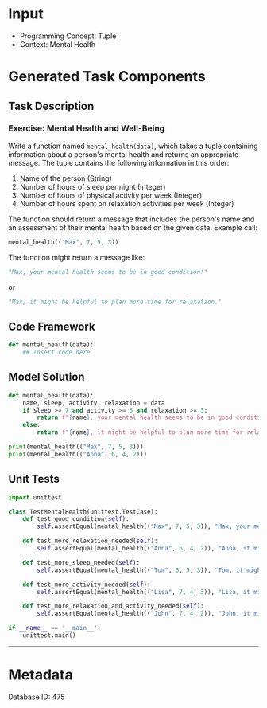 # Input
- Programming Concept: Tuple
- Context: Mental Health

# Generated Task Components
## Task Description
### Exercise: Mental Health and Well-Being

Write a function named `mental_health(data)`, which takes a tuple containing information about a person's mental health and returns an appropriate message. The tuple contains the following information in this order:

1. Name of the person (String)
2. Number of hours of sleep per night (Integer)
3. Number of hours of physical activity per week (Integer)
4. Number of hours spent on relaxation activities per week (Integer)

The function should return a message that includes the person's name and an assessment of their mental health based on the given data. Example call:

```python
mental_health(("Max", 7, 5, 3))
```

The function might return a message like:

```python
"Max, your mental health seems to be in good condition!"
```

or

```python
"Max, it might be helpful to plan more time for relaxation."
```

## Code Framework
```python
def mental_health(data):
    ## Insert code here
```

## Model Solution
```python
def mental_health(data):
    name, sleep, activity, relaxation = data
    if sleep >= 7 and activity >= 5 and relaxation >= 3:
        return f"{name}, your mental health seems to be in good condition!"
    else:
        return f"{name}, it might be helpful to plan more time for relaxation."

print(mental_health(("Max", 7, 5, 3)))
print(mental_health(("Anna", 6, 4, 2)))
```

## Unit Tests
```python
import unittest

class TestMentalHealth(unittest.TestCase):
    def test_good_condition(self):
        self.assertEqual(mental_health(("Max", 7, 5, 3)), "Max, your mental health seems to be in good condition!")

    def test_more_relaxation_needed(self):
        self.assertEqual(mental_health(("Anna", 6, 4, 2)), "Anna, it might be helpful to plan more time for relaxation.")

    def test_more_sleep_needed(self):
        self.assertEqual(mental_health(("Tom", 6, 5, 3)), "Tom, it might be helpful to plan more time for relaxation.")

    def test_more_activity_needed(self):
        self.assertEqual(mental_health(("Lisa", 7, 4, 3)), "Lisa, it might be helpful to plan more time for relaxation.")

    def test_more_relaxation_and_activity_needed(self):
        self.assertEqual(mental_health(("John", 7, 4, 2)), "John, it might be helpful to plan more time for relaxation.")

if __name__ == '__main__':
    unittest.main()
```
___
# Metadata
Database ID: 475
